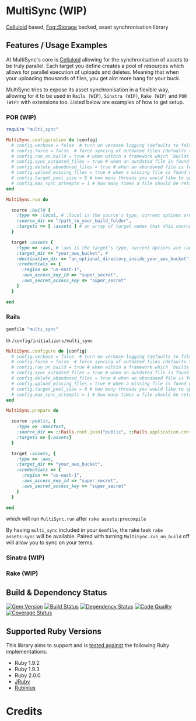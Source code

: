 # MultiSync (WIP)

[Celluloid] based, [Fog::Storage] backed, asset synchronisation library

## Features / Usage Examples

At MultiSync's core is [Celluloid] allowing for the synchronisation of assets to be truly parallel. Each target you define creates a pool of resources which allows for parallel execution of uploads and deletes. Meaning that when your uploading thousands of files, you get alot more bang for your buck.

MultiSync tries to expose its asset synchronisation in a flexible way, allowing for it to be used in `Rails (WIP)`, `Sinatra (WIP)`, `Rake (WIP)` and `POR (WIP)` with extensions too. Listed below are examples of how to get setup.

### POR (WIP)
```ruby
require "multi_sync"

MultiSync.configuration do |config|
  # config.verbose = false  # turn on verbose logging (defaults to false)
  # config.force = false  # force syncing of outdated_files (defaults to false)
  # config.run_on_build = true # when within a framework which `builds` assets, whether to sync afterwards (defaults to true)
  # config.sync_outdated_files = true # when an outdated file is found whether to replace it (defaults to true)
  # config.delete_abandoned_files = true # when an abondoned file is found whether to remove it (defaults to true)
  # config.upload_missing_files = true # when a missing file is found whether to upload it (defaults to true)
  # config.target_pool_size = 8 # how many threads you would like to open for each target (defaults to the amount of CPU core's your machine has)
  # config.max_sync_attempts = 1 # how many times a file should be retried if there was an error during sync (defaults to 3)
end

MultiSync.run do

  source :build {
    :type => :local, # :local is the source's type, current options are :local, :manifest
    :source_dir => "/path_to_your_build_folder",
    :targets => [ :assets ] # an array of target names that this source should sync against
  }

  target :assets {
    :type => :aws, # :aws is the target's type, current options are :aws
    :target_dir => "your_aws_bucket", # 
    :destination_dir => "an_optional_directory_inside_your_aws_bucket", # 
    :credentials => {
      :region => "us-east-1",
      :aws_access_key_id => "super_secret",
      :aws_secret_access_key => "super_secret"
    }
  }

end

```

### Rails

```ruby
gemfile "multi_sync"
```

in `/config/initializers/multi_sync`
```ruby
MultiSync.configure do |config|
  # config.verbose = false  # turn on verbose logging (defaults to false)
  # config.force = false  # force syncing of outdated_files (defaults to false)
  # config.run_on_build = true # when within a framework which `builds` assets, whether to sync afterwards (defaults to true)
  # config.sync_outdated_files = true # when an outdated file is found whether to replace it (defaults to true)
  # config.delete_abandoned_files = true # when an abondoned file is found whether to remove it (defaults to true)
  # config.upload_missing_files = true # when a missing file is found whether to upload it (defaults to true)
  # config.target_pool_size = 8 # how many threads you would like to open for each target (defaults to the amount of CPU core's your machine has)
  # config.max_sync_attempts = 1 # how many times a file should be retried if there was an error during sync (defaults to 3)
end

MultiSync.prepare do

  source :public, {
    :type => :manifest,
    :source_dir => ::Rails.root.join("public", ::Rails.application.config.assets.prefix.sub(/^\//, "")), # hopefully will abstract away
    :targets => [:assets]
  }

  target :assets, {
    :type => :aws,
    :target_dir => "your_aws_bucket",
    :credentials => {
      :region => "us-east-1",
      :aws_access_key_id => "super_secret",
      :aws_secret_access_key => "super_secret"
    }
  }

end

```

which will run `MultiSync.run` after `rake assets:precompile`

By having `multi_sync` included in your `Gemfile`, the rake task `rake assets:sync` will be available. Paired with turning `MultiSync.run_on_build` off will allow you to sync on your terms.

### Sinatra (WIP)

### Rake (WIP)

## Build & Dependency Status

[![Gem Version](https://badge.fury.io/rb/multi_sync.png)][gem]
[![Build Status](https://travis-ci.org/karlfreeman/multi_sync.png)][travis]
[![Dependency Status](https://gemnasium.com/karlfreeman/multi_sync.png?travis)][gemnasium]
[![Code Quality](https://codeclimate.com/github/karlfreeman/multi_sync.png)][codeclimate]
[![Coverage Status](https://coveralls.io/repos/karlfreeman/multi_sync/badge.png?branch=master)][coveralls]

## Supported Ruby Versions
This library aims to support and is [tested against][travis] the following Ruby
implementations:

* Ruby 1.9.2
* Ruby 1.9.3
* Ruby 2.0.0
* [JRuby][]
* [Rubinius][]

# Credits

[celluloid]: http://celluloid.io
[fog::storage]: http://fog.io/storage
[gem]: https://rubygems.org/gems/multi_sync
[travis]: http://travis-ci.org/karlfreeman/multi_sync
[gemnasium]: https://gemnasium.com/karlfreeman/multi_sync
[coveralls]: https://coveralls.io/r/karlfreeman/multi_sync
[codeclimate]: https://codeclimate.com/github/karlfreeman/multi_sync
[jruby]: http://www.jruby.org
[rubinius]: http://rubini.us
